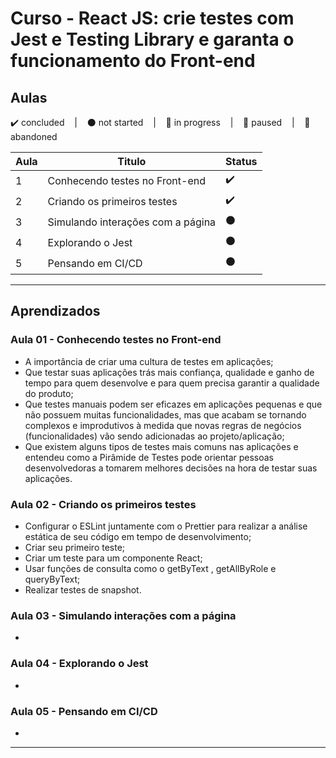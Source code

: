 # Curso - React JS: crie testes com Jest e Testing Library e garanta o funcionamento do Front-end

## Aulas
<p>
  ✔️ concluded &nbsp;&nbsp;&nbsp;|&nbsp;&nbsp;&nbsp;
  ⚫ not started &nbsp;&nbsp;&nbsp;|&nbsp;&nbsp;&nbsp;
  🔵 in progress &nbsp;&nbsp;&nbsp;|&nbsp;&nbsp;&nbsp;
  🔶 paused &nbsp;&nbsp;&nbsp;|&nbsp;&nbsp;&nbsp;
  🔴 abandoned 
</p>

| Aula | Titulo | Status |
| --- | --- | --- |
| 1 | Conhecendo testes no Front-end | ✔️ |
| 2 | Criando os primeiros testes | ✔️ |
| 3 | Simulando interações com a página | ⚫ |
| 4 | Explorando o Jest | ⚫ |
| 5 | Pensando em CI/CD | ⚫ |

---

## Aprendizados

### Aula 01 - Conhecendo testes no Front-end
<ul>
  <li>A importância de criar uma cultura de testes em aplicações;</li>
  <li>Que testar suas aplicações trás mais confiança, qualidade e ganho de tempo para quem desenvolve e para quem precisa garantir a qualidade do produto;</li>
  <li>Que testes manuais podem ser eficazes em aplicações pequenas e que não possuem muitas funcionalidades, mas que acabam se tornando complexos e improdutivos à medida que novas regras de negócios (funcionalidades) vão sendo adicionadas ao projeto/aplicação;</li>
  <li>Que existem alguns tipos de testes mais comuns nas aplicações e entendeu como a Pirâmide de Testes pode orientar pessoas desenvolvedoras a tomarem melhores decisões na hora de testar suas aplicações.</li>
</ul>

### Aula 02 - Criando os primeiros testes
<ul>
  <li>Configurar o ESLint juntamente com o Prettier para realizar a análise estática de seu código em tempo de desenvolvimento;</li>
  <li>Criar seu primeiro teste;</li>
  <li>Criar um teste para um componente React;</li>
  <li>Usar funções de consulta como o getByText , getAllByRole e queryByText;</li>
  <li>Realizar testes de snapshot.</li>
</ul>

### Aula 03 - Simulando interações com a página
<ul>
  <li></li>
</ul>

### Aula 04 - Explorando o Jest
<ul>
  <li></li>
</ul>

### Aula 05 - Pensando em CI/CD
<ul>
  <li></li>
</ul>

---

<!-- ## 🎯 Projeto desenvolvido
Este é o screenshot do projeto que foi desenvolvido durante o curso:

<p align="center">
  <img alt="Miniatura da imagem do projeto"src="../../.github/thumbs/preview.jpg">
</p> -->